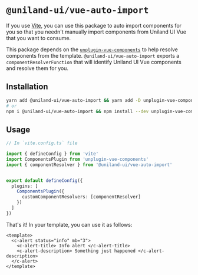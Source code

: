# `@uniland-ui/vue-auto-import`

If you use [Vite](https://vitejs.org), you can use this package to auto import components for you so that you needn't manually import components from Uniland UI Vue that you want to consume.


This package depends on the [`unplugin-vue-components`]() to help resolve components from the template. `@uniland-ui/vue-auto-import` exports a `componentResolverFunction` that will identify Uniland UI Vue components and resolve them for you.

## Installation

```sh
yarn add @uniland-ui/vue-auto-import && yarn add -D unplugin-vue-components
# or
npm i @uniland-ui/vue-auto-import && npm install --dev unplugin-vue-components
```

## Usage
```ts
// In `vite.config.ts` file

import { defineConfig } from 'vite'
import ComponentsPlugin from 'unplugin-vue-components'
import { componentResolver } from '@uniland-ui/vue-auto-import'


export default defineConfig({
  plugins: [
    ComponentsPlugin({
      customComponentResolvers: [componentResolver]
    })
  ]
})
```

That's it! In your template, you can use it as follows:
```vue
<template>
  <c-alert status="info" mb="3">
    <c-alert-title> Info alert </c-alert-title>
    <c-alert-description> Something just happened </c-alert-description>
  </c-alert>
</template>
```